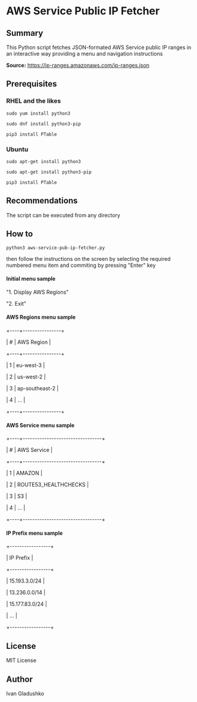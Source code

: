 # AWS Service Public IP Fetcher
## Summary 
This Python script fetches JSON-formated AWS Service public IP ranges in an interactive way providing a menu and navigation instructions

**Source:** https://ip-ranges.amazonaws.com/ip-ranges.json
## Prerequisites
### RHEL and the likes
`sudo yum install python3`

`sudo dnf install python3-pip`

`pip3 install PTable`
### Ubuntu
`sudo apt-get install python3`

`sudo apt-get install python3-pip`

`pip3 install PTable`
## Recommendations
The script can be executed from any directory
## How to
`python3 aws-service-pub-ip-fetcher.py`

then follow the instructions on the screen by selecting the required numbered menu item and commiting by pressing "Enter" key
#### Initial menu sample
"1. Display AWS Regions"

"2. Exit"
#### AWS Regions menu sample
+----+----------------+

| #  |   AWS Region   |

+----+----------------+

| 1  |   eu-west-3    |

| 2  |   us-west-2    |

| 3  | ap-southeast-2 |

| 4  | ... |

+----+----------------+
#### AWS Service menu sample
+----+---------------------------------+

| #  |           AWS Service           |

+----+---------------------------------+

| 1  |              AMAZON             |

| 2  |       ROUTE53_HEALTHCHECKS      |

| 3  |                S3               |

| 4  | ... |

+----+---------------------------------+
#### IP Prefix menu sample
+-----------------+

|    IP Prefix    |

+-----------------+

|  15.193.3.0/24  |

|  13.236.0.0/14  |

|  15.177.83.0/24 |

|  ...  |

+-----------------+
## License
MIT License
## Author
Ivan Gladushko
